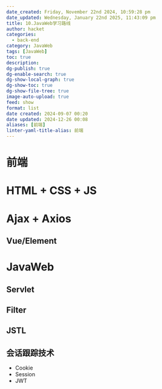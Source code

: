 ```yaml
---
date_created: Friday, November 22nd 2024, 10:59:28 pm
date_updated: Wednesday, January 22nd 2025, 11:43:09 pm
title: 10.JavaWeb学习路线
author: hacket
categories:
  - back-end
category: JavaWeb
tags: [JavaWeb]
toc: true
description: 
dg-publish: true
dg-enable-search: true
dg-show-local-graph: true
dg-show-toc: true
dg-show-file-tree: true
image-auto-upload: true
feed: show
format: list
date created: 2024-09-07 00:20
date updated: 2024-12-26 00:08
aliases: [前端]
linter-yaml-title-alias: 前端
---
```


# 前端

# HTML + CSS + JS

# Ajax + Axios

## Vue/Element

# JavaWeb

## Servlet

## Filter

## JSTL

## 会话跟踪技术

- Cookie
- Session
- JWT
